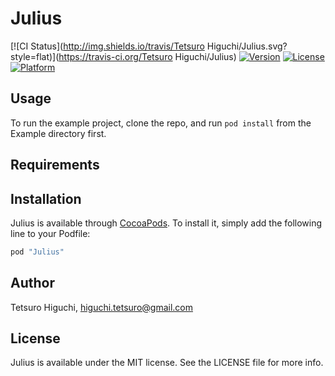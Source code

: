 # Julius

[![CI Status](http://img.shields.io/travis/Tetsuro Higuchi/Julius.svg?style=flat)](https://travis-ci.org/Tetsuro Higuchi/Julius)
[![Version](https://img.shields.io/cocoapods/v/Julius.svg?style=flat)](http://cocoapods.org/pods/Julius)
[![License](https://img.shields.io/cocoapods/l/Julius.svg?style=flat)](http://cocoapods.org/pods/Julius)
[![Platform](https://img.shields.io/cocoapods/p/Julius.svg?style=flat)](http://cocoapods.org/pods/Julius)

## Usage

To run the example project, clone the repo, and run `pod install` from the Example directory first.

## Requirements

## Installation

Julius is available through [CocoaPods](http://cocoapods.org). To install
it, simply add the following line to your Podfile:

```ruby
pod "Julius"
```

## Author

Tetsuro Higuchi, higuchi.tetsuro@gmail.com

## License

Julius is available under the MIT license. See the LICENSE file for more info.
